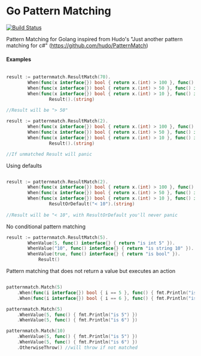 # Go Pattern Matching

[![Build Status](https://travis-ci.org/jd78/gopatternmatching.svg?branch=master)](https://travis-ci.org/jd78/gopatternmatching)

Pattern Matching for Golang inspired from Hudo's "Just another pattern matching for c#" (https://github.com/hudo/PatternMatch)

#### Examples  

```go

result := patternmatch.ResultMatch(70).
		When(func(x interface{}) bool { return x.(int) > 100 }, func() interface{} { return "> 100" }).
		When(func(x interface{}) bool { return x.(int) > 50 }, func() interface{} { return "> 50" }).
		When(func(x interface{}) bool { return x.(int) > 10 }, func() interface{} { return "> 10" }).
            	Result().(string)
            
//Result will be "> 50"

result := patternmatch.ResultMatch(2).
		When(func(x interface{}) bool { return x.(int) > 100 }, func() interface{} { return "> 100" }).
		When(func(x interface{}) bool { return x.(int) > 50 }, func() interface{} { return "> 50" }).
		When(func(x interface{}) bool { return x.(int) > 10 }, func() interface{} { return "> 10" }).
            	Result().(string)

//If unmatched Result will panic

```

Using defaults

```go

result := patternmatch.ResultMatch(2).
		When(func(x interface{}) bool { return x.(int) > 100 }, func() interface{} { return "> 100" }).
		When(func(x interface{}) bool { return x.(int) > 50 }, func() interface{} { return "> 50" }).
		When(func(x interface{}) bool { return x.(int) > 10 }, func() interface{} { return "> 10" }).
            	ResultOrDefault("< 10").(string)
            
//Result will be "< 10", with ResultOrDefault you'll never panic

```

No conditional pattern matching

```go
result := patternmatch.ResultMatch(5).
		WhenValue(5, func() interface{} { return "is int 5" }).
		WhenValue("10", func() interface{} { return "is string 10" }).
		WhenValue(true, func() interface{} { return "is bool" }).
        	Result()
```

Pattern matching that does not return a value but executes an action

```go

patternmatch.Match(5)
    .When(func(i interface{}) bool { i == 5 }, func() { fmt.Println("is 5") })
    .When(func(i interface{}) bool { i == 6 }, func() { fmt.Println("is 6") })

patternmatch.Match(5)
    .WhenValue(5, func() { fmt.Println("is 5") })
    .WhenValue(5, func() { fmt.Println("is 6") })

patternmatch.Match(10)
    .WhenValue(5, func() { fmt.Println("is 5") })
    .WhenValue(5, func() { fmt.Println("is 6") })
    .OtherwiseThrow() //will throw if not matched

```
